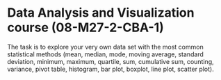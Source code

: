 # Data Analysis and Visualization course (08-M27-2-CBA-1)

The task is to explore your very own data set with the most common statistical methods (mean, median, mode, moving average, standard deviation, minimum, maximum, quartile, sum, cumulative sum, counting, variance, pivot table, histogram, bar plot, boxplot, line plot, scatter plot).


